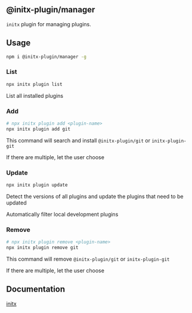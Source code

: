 ## @initx-plugin/manager

`initx` plugin for managing plugins.

## Usage

```bash
npm i @initx-plugin/manager -g
```

### List

```bash
npx initx plugin list
```

List all installed plugins

### Add

```bash
# npx initx plugin add <plugin-name>
npx initx plugin add git
```

This command will search and install `@initx-plugin/git` or `initx-plugin-git`

If there are multiple, let the user choose

### Update

```bash
npx initx plugin update
```

Detect the versions of all plugins and update the plugins that need to be updated

Automatically filter local development plugins

### Remove

```bash
# npx initx plugin remove <plugin-name>
npx initx plugin remove git
```

This command will remove `@initx-plugin/git` or `initx-plugin-git`

If there are multiple, let the user choose

## Documentation

[initx](https://github.com/initx-collective/initx)
